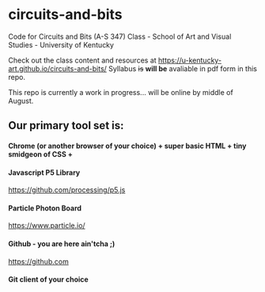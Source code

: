 # circuits-and-bits
Code for Circuits and Bits (A-S 347) Class - School of Art and Visual Studies - University of Kentucky

Check out the class content and resources at https://u-kentucky-art.github.io/circuits-and-bits/ 
Syllabus ~~is~~ **will be** avaliable in pdf form in this repo. 

This repo is currently a work in progress... will be online by middle of August. 

## Our primary tool set is: 
#### Chrome (or another browser of your choice) + super basic HTML + tiny smidgeon of CSS +
#### Javascript P5 Library 
https://github.com/processing/p5.js
#### Particle Photon Board 
https://www.particle.io/ 
#### Github - you are here ain'tcha ;)
https://github.com
#### Git client of your choice

